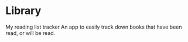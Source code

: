 # Library
My reading list tracker
An app to easily track down books that have been read, or will be read.
